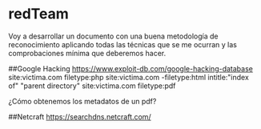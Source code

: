 # redTeam
Voy a desarrollar un documento con una buena metodología de reconocimiento aplicando todas las técnicas que se me ocurran y las comprobaciones mínima que deberemos hacer.

##Google Hacking
https://www.exploit-db.com/google-hacking-database
site:victima.com filetype:php
site:victima.com -filetype:html
intitle:"index of" "parent directory"
site:victima.com filetype:pdf

¿Cómo obtenemos los metadatos de un pdf?


##Netcraft
https://searchdns.netcraft.com/
